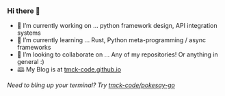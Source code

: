 ### Hi there 👋

- 🔭 I’m currently working on ... python framework design, API integration systems
- 🌱 I’m currently learning ... Rust, Python meta-programming / async frameworks
- 👯 I’m looking to collaborate on ... Any of my repositories! Or anything in general :)
- 🕮  My Blog is at [tmck-code.github.io](https://tmck-code.github.io/)

_Need to bling up your terminal? Try [tmck-code/pokesay-go](https://github.com/tmck-code/pokesay-go)_

